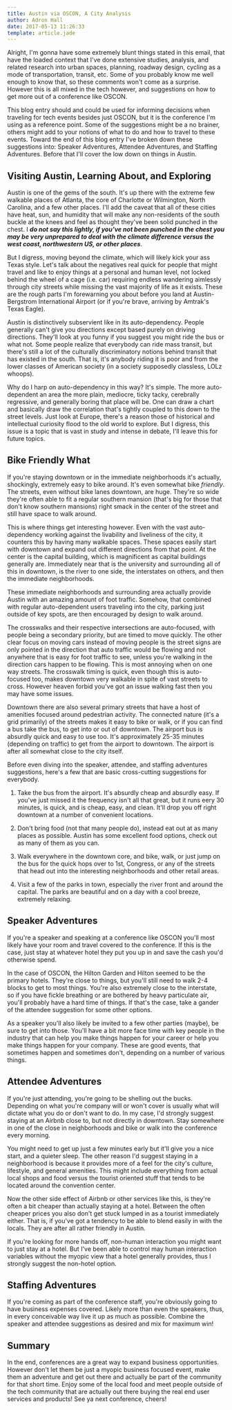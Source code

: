 ```yaml
---
title: Austin via OSCON, A City Analysis
author: Adron Hall
date: 2017-05-13 11:26:33
template: article.jade
---
```

Alright, I'm gonna have some extremely blunt things stated in this email, that have the loaded context that I've done extensive studies, analysis, and related research into urban spaces, planning, roadway design, cycling as a mode of transportation, transit, etc. Some of you probably know me well enough to know that, so these comments won't come as a surprise. However this is all mixed in the tech however, and suggestions on how to get more out of a conference like OSCON.

This blog entry should and could be used for informing decisions when traveling for tech events besides just OSCON, but it is the conference I'm using as a reference point. Some of the suggestions might be a no brainer, others might add to your notions of what to do and how to travel to these events. Toward the end of this blog entry I've broken down these suggestions into: Speaker Adventures, Attendee Adventures, and Staffing Adventures. Before that I'll cover the low down on things in Austin.

<span class="more"></span>

## Visiting Austin, Learning About, and Exploring

Austin is one of the gems of the south. It's up there with the extreme few walkable places of Atlanta, the core of Charlotte or Wilmington, North Carolina, and a few other places. I'll add the caveat that all of these cities have heat, sun, and humidity that will make any non-residents of the south buckle at the knees and feel as thought they've been solid punched in the chest. I ***do not say this lightly, if you've not been punched in the chest you may be very unprepared to deal with the climate difference versus the west coast, northwestern US, or other places***.

But I digress, moving beyond the climate, which will likely kick your ass Texas style. Let's talk about the negatives real quick for people that might travel and like to enjoy things at a personal and human level, not locked behind the wheel of a cage (i.e. car) requiring endless wandering aimlessly through city streets while missing the vast majority of life as it exists. These are the rough parts I'm forewarning you about before you land at Austin-Bergstrom International Airport (or if you're brave, arriving by Amtrak's Texas Eagle).

Austin is distinctively subservient like in its auto-dependency. People generally can't give you directions except based purely on driving directions. They'll look at you funny if you suggest you might ride the bus or what not. Some people realize that everybody can ride mass transit, but there's still a lot of the culturally discriminatory notions behind transit that has existed in the south. That is, it's anybody riding it is poor and from the lower classes of American society (in a society supposedly classless, LOLz whoops).

Why do I harp on auto-dependency in this way? It's simple. The more auto-dependent an area the more plain, mediocre, ticky tacky, cerebrally regressive, and generally boring that place will be. One can draw a chart and basically draw the correlation that's tightly coupled to this down to the street levels. Just look at Europe, there's a reason those of historical and intellectual curiosity flood to the old world to explore. But I digress, this issue is a topic that is vast in study and intense in debate, I'll leave this for future topics.

## Bike Friendly What

If you're staying downtown or in the immediate neighborhoods it's actually, shockingly, extremely easy to bike around. It's even somewhat bike *friendly*. The streets, even without bike lanes downtown, are huge. They're so wide they're often able to fit a regular southern mansion (that's big for those that don't know southern mansions) right smack in the center of the street and still have space to walk around.

This is where things get interesting however. Even with the vast auto-dependency working against the livability and liveliness of the city, it counters this by having many walkable spaces. These spaces easily start with downtown and expand out different directions from that point. At the center is the capital building, which is magnificent as capital buildings generally are. Immediately near that is the university and surrounding all of this in downtown, is the river to one side, the interstates on others, and then the immediate neighborhoods.

These immediate neighborhoods and surrounding area actually provide Austin with an amazing amount of foot traffic. Somehow, that combined with regular auto-dependent users traveling into the city, parking just outside of key spots, are then encouraged by design to walk around.

The crosswalks and their respective intersections are auto-focused, with people being a secondary priority, but are timed to move quickly. The other clear focus on moving cars instead of moving people is the street signs are only pointed in the direction that auto traffic would be flowing and not anywhere that is easy for foot traffic to see, unless you're walking in the direction cars happen to be flowing. This is most annoying when on one way streets. The crosswalk timing is quick, even though this is auto-focused too, makes downtown very walkable in spite of vast streets to cross. However heaven forbid you've got an issue walking fast then you may have some issues.

Downtown there are also several primary streets that have a host of amenities focused around pedestrian activity. The connected nature (it's a grid primarily) of the streets makes it easy to bike or walk, or if you can find a bus take the bus, to get into or out of downtown. The airport bus is absurdly quick and easy to use too. It's approximately 25-35 minutes (depending on traffic) to get from the airport to downtown. The airport is after all somewhat close to the city itself.

Before even diving into the speaker, attendee, and staffing adventures suggestions, here's a few that are basic cross-cutting suggestions for everybody.

1. Take the bus from the airport. It's absurdly cheap and absurdly easy. If you've just missed it the frequency isn't all that great, but it runs eery 30 minutes, is quick, and is cheap, easy, and clean. It'll drop you off right downtown at a number of convenient locations.

2. Don't bring food (not that many people do), instead eat out at as many places as possible. Austin has some excellent food options, check out as many of them as you can.

3. Walk everywhere in the downtown core, and bike, walk, or just jump on the bus for the quick hops over to 1st, Congress, or any of the streets that head out into the interesting neighborhoods and other retail areas.

4. Visit a few of the parks in town, especially the river front and around the capital. The parks are beautiful and on a day with a cool breeze, extremely relaxing.

## Speaker Adventures

If you're a speaker and speaking at a conference like OSCON you'll most likely have your room and travel covered to the conference. If this is the case, just stay at whatever hotel they put you up in and save the cash you'd otherwise spend.

In the case of OSCON, the Hilton Garden and Hilton seemed to be the primary hotels. They're close to things, but you'll still need to walk 2-4 blocks to get to most things. You're also extremely close to the interstate, so if you have fickle breathing or are bothered by heavy particulate air, you'll probably have a hard time of things. If that's the case, take a gander of the attendee suggestion for some other options.

As a speaker you'll also likely be invited to a few other parties (maybe), be sure to get into those. You'll have a bit more face time with key people in the industry that can help you make things happen for your career or help you make things happen for your company. These are good events, that sometimes happen and sometimes don't, depending on a number of various things.

## Attendee Adventures

If you're just attending, you're going to be shelling out the bucks. Depending on what you're company will or won't cover is usually what will dictate what you do or don't want to do. In my case, I'd strongly suggest staying at an Airbnb close to, but not directly in downtown. Stay somewhere in one of the close in neighborhoods and bike or walk into the conference every morning.

You might need to get up just a few minutes early but it'll give you a nice start, and a quieter sleep. The other reason I'd suggest staying in a neighborhood is because it provides more of a feel for the city's culture, lifestyle, and general amenities. This might include everything from actual local shops and food versus the tourist oriented stuff that tends to be located around the convention center.

Now the other side effect of Airbnb or other services like this, is they're often a bit cheaper than actually staying at a hotel. Between the often cheaper prices you also don't get stuck lumped in as a tourist immediately either. That is, if you've got a tendency to be able to blend easily in with the locals. They are after all rather friendly in Austin.

If you're looking for more hands off, non-human interaction you might want to just stay at a hotel. But I've been able to control may human interaction variables without the myopic view that a hotel generally provides, thus I strongly suggest the non-hotel option.

## Staffing Adventures

If you're coming as part of the conference staff, you're obviously going to have business expenses covered. Likely more than even the speakers, thus, in every conceivable way live it up as much as possible. Combine the speaker and attendee suggestions as desired and mix for maximum win!

## Summary

In the end, conferences are a great way to expand business opportunities. However don't let them be just a myopic business focused event, make them an adventure and get out there and actually be part of the community for that short time. Enjoy some of the local food and meet people outside of the tech community that are actually out there buying the real end user services and products! See ya next conference, cheers!
